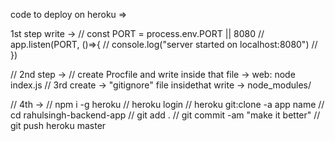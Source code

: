 code to deploy on heroku =>

1st step write -> 
// const PORT = process.env.PORT || 8080 
// app.listen(PORT, ()=>{ 
// console.log("server started on localhost:8080") 
// })

// 2nd step -> 
// create Procfile and write inside that file -> web: node index.js 
// 3rd create -> "gitignore" file insidethat write -> node_modules/

// 4th -> 
// npm i -g heroku 
// heroku login 
// heroku git:clone -a app name 
// cd rahulsingh-backend-app 
// git add . 
// git commit -am "make it better" 
// git push heroku master

